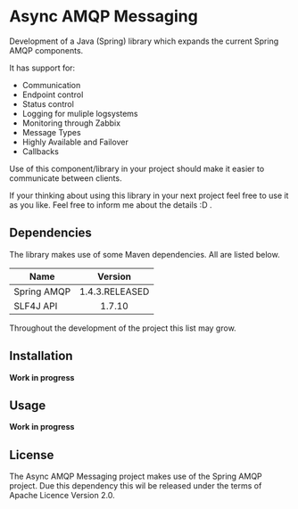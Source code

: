 # Async AMQP Messaging
Development of a Java (Spring) library which expands the current Spring AMQP components.

It has support for:
* Communication
* Endpoint control
* Status control
* Logging for muliple logsystems
* Monitoring through Zabbix
* Message Types
* Highly Available and Failover
* Callbacks

Use of this component/library in your project should make it easier to communicate between clients.

If your thinking about using this library in your next project feel free to use it as you like. Feel free to inform me about the details :D .

Dependencies
---
The library makes use of some Maven dependencies.
All are listed below.

| Name        | Version        |
| ------------|:--------------:|
| Spring AMQP | 1.4.3.RELEASED |
| SLF4J API   | 1.7.10         |

Throughout the development of the project this list may grow.

Installation
---
**Work in progress**

Usage
---
**Work in progress**

License
---
The Async AMQP Messaging project makes use of the Spring AMQP project. Due this dependency this wil be released under the terms of Apache Licence Version 2.0.